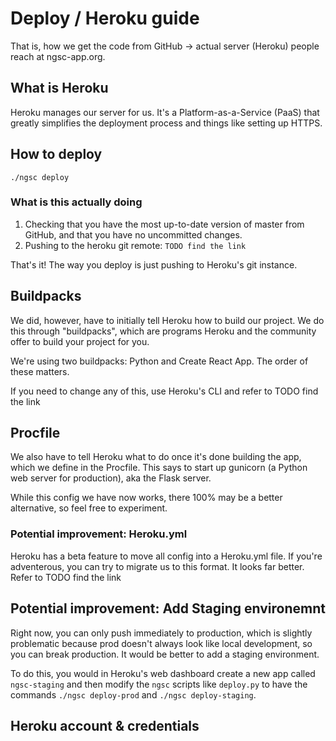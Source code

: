 # Deploy / Heroku guide

That is, how we get the code from GitHub -> actual server (Heroku) people reach at ngsc-app.org.

## What is Heroku

Heroku manages our server for us. It's a Platform-as-a-Service (PaaS) that greatly simplifies the deployment process and things like setting up HTTPS.

## How to deploy

`./ngsc deploy`

### What is this actually doing

1. Checking that you have the most up-to-date version of master from GitHub, and that you have no uncommitted changes.
2. Pushing to the heroku git remote: `TODO find the link`

That's it! The way you deploy is just pushing to Heroku's git instance.

## Buildpacks

We did, however, have to initially tell Heroku how to build our project. We do this through "buildpacks", which are programs Heroku and the community offer to build your project for you.

We're using two buildpacks: Python and Create React App. The order of these matters.

If you need to change any of this, use Heroku's CLI and refer to TODO find the link

## Procfile

We also have to tell Heroku what to do once it's done building the app, which we define in the Procfile. This says to start up gunicorn (a Python web server for production), aka the Flask server.

While this config we have now works, there 100% may be a better alternative, so feel free to experiment.


### Potential improvement: Heroku.yml

Heroku has a beta feature to move all config into a Heroku.yml file. If you're adventerous, you can try to migrate us to this format. It looks far better. Refer to TODO find the link 

## Potential improvement: Add Staging environemnt

Right now, you can only push immediately to production, which is slightly problematic because prod doesn't always look like local development, so you can break production. It would be better to add a staging environment.

To do this, you would in Heroku's web dashboard create a new app called `ngsc-staging` and then modify the `ngsc` scripts like `deploy.py` to have the commands `./ngsc deploy-prod` and `./ngsc deploy-staging`.

## Heroku account & credentials

